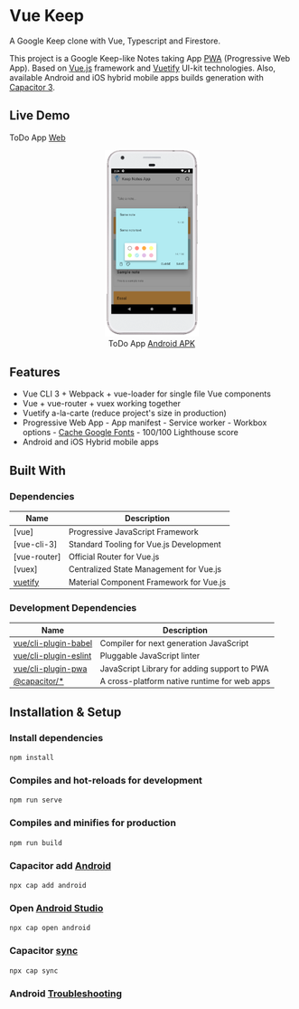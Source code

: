 # Vue Keep

A Google Keep clone with Vue, Typescript and Firestore.

This project is a Google Keep-like Notes taking App [PWA] (Progressive Web App). Based on [Vue.js] framework and [Vuetify] UI-kit technologies.
Also, available Android and iOS hybrid mobile apps builds generation with [Capacitor 3].

[capacitor 3]: https://capacitorjs.com/docs/v3
[pwa]: https://developers.google.com/web/progressive-web-apps
[todomvc]: http://todomvc.com
[vue.js]: https://vuejs.org
[vuetify]: https://vuetifyjs.com

## Live Demo
ToDo App <a href="https://mayoujin.github.io/vue2-capacitor-pwa-keep-app" target="_blank" rel="noopener">
Web
</a><br/>
<p align="center">
<img width="33%" src="https://github.com/mayoujin/vue2-capacitor-pwa-keep-app/raw/master/public/android.snapshot.png" /><br>
ToDo App <a href="https://github.com/mayoujin/vue2-capacitor-pwa-keep-app/raw/master/builds/android/vue2-capacitor-pwa-keep-app.apk" target="_blank" rel="noopener">
Android APK
</a>
</p>

## Features

- Vue CLI 3 + Webpack + vue-loader for single file Vue components
- Vue + vue-router + vuex working together
- Vuetify a-la-carte (reduce project's size in production)
- Progressive Web App - App manifest - Service worker - Workbox options - [Cache Google Fonts] - 100/100 Lighthouse score
- Android and iOS Hybrid mobile apps

[cache google fonts]: https://developers.google.com/web/tools/workbox/guides/common-recipes#google_fonts

## Built With

### Dependencies

| Name         | Description                               |
| ------------ | ----------------------------------------  |
| [vue]        | Progressive JavaScript Framework          |
| [vue-cli-3]  | Standard Tooling for Vue.js Development   |
| [vue-router] | Official Router for Vue.js                |
| [vuex]       | Centralized State Management for Vue.js   |
| [vuetify]    | ️Material Component Framework for Vue.js  |

### Development Dependencies

| Name                    | Description                                  |
| ----------------------- | -------------------------------------------- |
| [vue/cli-plugin-babel]  | Compiler for next generation JavaScript      |
| [vue/cli-plugin-eslint] | Pluggable JavaScript linter                  |
| [vue/cli-plugin-pwa]    | JavaScript Library for adding support to PWA |
| [@capacitor/*]          | A cross-platform native runtime for web apps |

[vue/cli-plugin-babel]: https://github.com/vuejs/vue-cli/tree/dev/packages/%40vue/cli-plugin-babel
[vue/cli-plugin-eslint]: https://github.com/vuejs/vue-cli/tree/dev/packages/%40vue/cli-plugin-eslint
[vue/cli-plugin-pwa]: https://github.com/vuejs/vue-cli/tree/dev/packages/%40vue/cli-plugin-pwa
[@capacitor/*]: https://github.com/ionic-team/capacitor

## Installation & Setup

### Install dependencies

```
npm install
```

### Compiles and hot-reloads for development

```
npm run serve
```

### Compiles and minifies for production

```
npm run build
```

### Capacitor add [Android](https://capacitorjs.com/docs/v3/android)

```
npx cap add android
```

### Open [Android Studio](https://capacitorjs.com/docs/v3/getting-started/environment-setup#android-development)

```
npx cap open android
```

### Capacitor [sync](https://capacitorjs.com/docs/v3/cli/sync)

```
npx cap sync
```

### Android [Troubleshooting](https://capacitorjs.com/docs/v3/android/troubleshooting)
